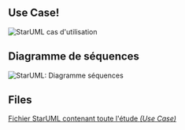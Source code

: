 ## Use Case!

![StarUML cas d'utilisation](https://github.com/ChineDmitri/M1_AL_ProjetFinal_Equipe1/blob/conception_uml/use_case.jpg)

## Diagramme de séquences

![StarUML: Diagramme séquences](https://github.com/ChineDmitri/M1_AL_ProjetFinal_Equipe1/blob/conception_uml/diagramme_sequences.jpg)

## Files
[Fichier StarUML contenant toute l'étude *(Use Case)*](https://github.com/ChineDmitri/M1_AL_ProjetFinal_Equipe1/blob/conception_uml/UML.mdj)